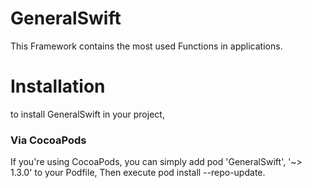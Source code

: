 # GeneralSwift
This Framework contains the most used  Functions in applications.
# Installation
to install GeneralSwift in your project,
### Via CocoaPods
If you're using CocoaPods, you can simply add pod 'GeneralSwift', '~> 1.3.0' to your Podfile,
Then execute pod install --repo-update.
